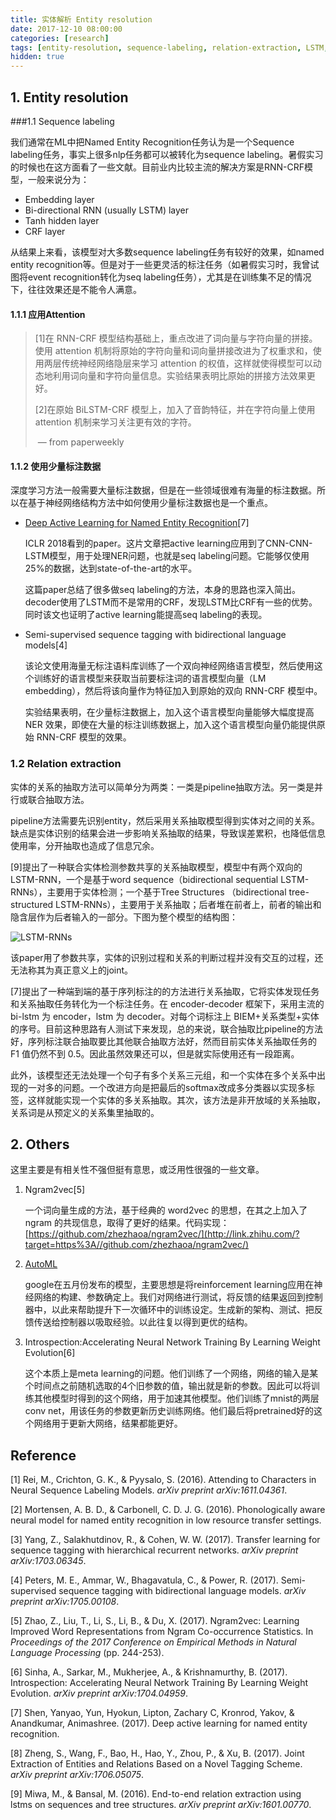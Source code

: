 ```yaml
---
title: 实体解析 Entity resolution
date: 2017-12-10 08:00:00
categories: [research]
tags: [entity-resolution, sequence-labeling, relation-extraction, LSTM, RNN]
hidden: true
---
```


## 1. Entity resolution

###1.1 Sequence labeling

我们通常在ML中把Named Entity Recognition任务认为是一个Sequence labeling任务，事实上很多nlp任务都可以被转化为sequence labeling。暑假实习的时候也在这方面看了一些文献。目前业内比较主流的解决方案是RNN-CRF模型，一般来说分为：

- Embedding layer
- Bi-directional RNN (usually LSTM) layer
- Tanh hidden layer
- CRF layer

从结果上来看，该模型对大多数sequence labeling任务有较好的效果，如named entity recognition等。但是对于一些更灵活的标注任务（如暑假实习时，我曾试图将event recognition转化为seq labeling任务），尤其是在训练集不足的情况下，往往效果还是不能令人满意。

#### 1.1.1 应用Attention 

> [1]在 RNN-CRF 模型结构基础上，重点改进了词向量与字符向量的拼接。使用 attention 机制将原始的字符向量和词向量拼接改进为了权重求和，使用两层传统神经网络隐层来学习 attention 的权值，这样就使得模型可以动态地利用词向量和字符向量信息。实验结果表明比原始的拼接方法效果更好。
>
> [2]在原始 BiLSTM-CRF 模型上，加入了音韵特征，并在字符向量上使用 attention 机制来学习关注更有效的字符。
>
> ​                      — from paperweekly

#### 1.1.2 使用少量标注数据 

深度学习方法一般需要大量标注数据，但是在一些领域很难有海量的标注数据。所以在基于神经网络结构方法中如何使用少量标注数据也是一个重点。

- [Deep Active Learning for Named Entity Recognition](https://openreview.net/forum?id=ry018WZAZ)[7]

  ICLR 2018看到的paper。这片文章把active learning应用到了CNN-CNN-LSTM模型，用于处理NER问题，也就是seq labeling问题。它能够仅使用25%的数据，达到state-of-the-art的水平。

  这篇paper总结了很多做seq labeling的方法，本身的思路也深入简出。decoder使用了LSTM而不是常用的CRF，发现LSTM比CRF有一些的优势。同时该文也证明了active learning能提高seq labeling的表现。

- Semi-supervised sequence tagging with bidirectional language models[4]

  该论文使用海量无标注语料库训练了一个双向神经网络语言模型，然后使用这个训练好的语言模型来获取当前要标注词的语言模型向量（LM embedding），然后将该向量作为特征加入到原始的双向 RNN-CRF 模型中。

  实验结果表明，在少量标注数据上，加入这个语言模型向量能够大幅度提高 NER 效果，即使在大量的标注训练数据上，加入这个语言模型向量仍能提供原始 RNN-CRF 模型的效果。

### 1.2 Relation extraction

实体的关系的抽取方法可以简单分为两类：一类是pipeline抽取方法。另一类是并行或联合抽取方法。

pipeline方法需要先识别entity，然后采用关系抽取模型得到实体对之间的关系。缺点是实体识别的结果会进一步影响关系抽取的结果，导致误差累积，也降低信息使用率，分开抽取也造成了信息冗余。

[9]提出了一种联合实体检测参数共享的关系抽取模型，模型中有两个双向的LSTM-RNN，一个是基于word sequence（bidirectional sequential LSTM-RNNs），主要用于实体检测；一个基于Tree Structures （bidirectional tree- structured LSTM-RNNs），主要用于关系抽取；后者堆在前者上，前者的输出和隐含层作为后者输入的一部分。下图为整个模型的结构图：

![LSTM-RNNs](https://pic3.zhimg.com/v2-8a44b362fb60fff951dbfaa2bc4469f3_r.jpg)

该paper用了参数共享，实体的识别过程和关系的判断过程并没有交互的过程，还无法称其为真正意义上的joint。

[7]提出了一种端到端的基于序列标注的的方法进行关系抽取，它将实体发现任务和关系抽取任务转化为一个标注任务。在 encoder-decoder 框架下，采用主流的 bi-lstm 为 encoder，lstm 为 decoder。对每个词标注上 BIEM+关系类型+实体的序号。目前这种思路有人测试下来发现，总的来说，联合抽取比pipeline的方法好，序列标注联合抽取要比其他联合抽取方法好，然而目前实体关系抽取任务的 F1 值仍然不到 0.5。因此虽然效果还可以，但是就实际使用还有一段距离。

此外，该模型还无法处理一个句子有多个关系三元组，和一个实体在多个关系中出现的一对多的问题。一个改进方向是把最后的softmax改成多分类器以实现多标签，这样就能实现一个实体的多关系抽取。其次，该方法是非开放域的关系抽取，关系词是从预定义的关系集里抽取的。

## 2. Others

这里主要是有相关性不强但挺有意思，或泛用性很强的一些文章。

1. Ngram2vec[5]

   一个词向量生成的方法，基于经典的 word2vec 的思想，在其之上加入了 ngram 的共现信息，取得了更好的结果。代码实现：[https://github.com/zhezhaoa/ngram2vec/](http://link.zhihu.com/?target=https%3A//github.com/zhezhaoa/ngram2vec/)

2. [AutoML](https://research.googleblog.com/2017/05/using-machine-learning-to-explore.html)

   google在五月份发布的模型，主要思想是将reinforcement learning应用在神经网络的构建、参数确定上。我们对网络进行测试，将反馈的结果返回到控制器中，以此来帮助提升下一次循环中的训练设定。生成新的架构、测试、把反馈传送给控制器以吸取经验。以此往复以得到更优的结构。

3. Introspection:Accelerating Neural Network Training By Learning Weight Evolution[6]

   这个本质上是meta learning的问题。他们训练了一个网络，网络的输入是某个时间点之前随机选取的4个旧参数的值，输出就是新的参数。因此可以将训练其他模型时得到的这个网络，用于加速其他模型。他们训练了mnist的两层conv net，用该任务的参数更新历史训练网络。他们最后将pretrained好的这个网络用于更新大网络，结果都能更好。

## Reference

[1] Rei, M., Crichton, G. K., & Pyysalo, S. (2016). Attending to Characters in Neural Sequence Labeling Models. *arXiv preprint arXiv:1611.04361*.

[2] Mortensen, A. B. D., & Carbonell, C. D. J. G. (2016). Phonologically aware neural model for named entity recognition in low resource transfer settings.

[3] Yang, Z., Salakhutdinov, R., & Cohen, W. W. (2017). Transfer learning for sequence tagging with hierarchical recurrent networks. *arXiv preprint arXiv:1703.06345*.

[4] Peters, M. E., Ammar, W., Bhagavatula, C., & Power, R. (2017). Semi-supervised sequence tagging with bidirectional language models. *arXiv preprint arXiv:1705.00108*.

[5] Zhao, Z., Liu, T., Li, S., Li, B., & Du, X. (2017). Ngram2vec: Learning Improved Word Representations from Ngram Co-occurrence Statistics. In *Proceedings of the 2017 Conference on Empirical Methods in Natural Language Processing* (pp. 244-253).

[6] Sinha, A., Sarkar, M., Mukherjee, A., & Krishnamurthy, B. (2017). Introspection: Accelerating Neural Network Training By Learning Weight Evolution. *arXiv preprint arXiv:1704.04959*.

[7] Shen, Yanyao, Yun, Hyokun, Lipton, Zachary C, Kronrod, Yakov, & Anandkumar, Animashree. (2017). Deep active learning for named entity recognition.

[8] Zheng, S., Wang, F., Bao, H., Hao, Y., Zhou, P., & Xu, B. (2017). Joint Extraction of Entities and Relations Based on a Novel Tagging Scheme. *arXiv preprint arXiv:1706.05075*.

[9] Miwa, M., & Bansal, M. (2016). End-to-end relation extraction using lstms on sequences and tree structures. *arXiv preprint arXiv:1601.00770*.